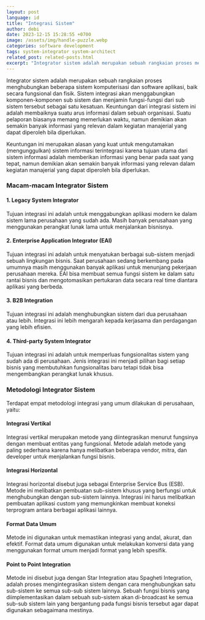 ```yaml
---
layout: post
language: id
title: "Integrasi Sistem"
author: debi
date: 2023-12-15 15:28:55 +0700
image: /assets/img/handle-puzzle.webp
categories: software development
tags: system-integrator system-architect
related_post: related-posts.html
excerpt: "Integrator sistem adalah merupakan sebuah rangkaian proses menghubungkan beberapa sistem komputerisasi dan software aplikasi, baik secara fungsional dan fisik. Sistem integrasi akan menggabungkan komponen-komponen sub sistem dan menjamin fungsi-fungsi dari sub sistem tersebut sebagai satu kesatuan."
---
```

Integrator sistem adalah merupakan sebuah rangkaian proses menghubungkan beberapa sistem komputerisasi dan software aplikasi, baik secara fungsional dan fisik. Sistem integrasi akan menggabungkan komponen-komponen sub sistem dan menjamin fungsi-fungsi dari sub sistem tersebut sebagai satu kesatuan. Keuntungan dari integrasi sistem ini adalah membaiknya suatu arus informasi dalam sebuah organisasi. Suatu pelaporan biasanya memang memerlukan waktu, namun demikian akan semakin banyak informasi yang relevan dalam kegiatan manajerial yang dapat diperoleh bila diperlukan.

Keuntungan ini merupakan alasan yang kuat untuk mengutamakan (mengunggulkan) sistem informasi terintegrasi karena tujuan utama dari sistem informasi adalah memberikan informasi yang benar pada saat yang tepat, namun demikian akan semakin banyak informasi yang relevan dalam kegiatan manajerial yang dapat diperoleh bila diperlukan.

### Macam-macam Integrator Sistem
#### 1. Legacy System Integrator
Tujuan integrasi ini adalah untuk menggabungkan aplikasi modern ke dalam sistem lama perusahaan yang sudah ada. Masih banyak perusahaan yang menggunakan perangkat lunak lama untuk menjalankan bisnisnya.

#### 2. Enterprise Application Integrator (EAI)
Tujuan integrasi ini adalah untuk menyatukan berbagai sub-sistem menjadi sebuah lingkungan bisnis. Saat perusahaan sedang berkembang pada umumnya masih menggunakan banyak aplikasi untuk menunjang pekerjaan perusahaan mereka.  EAI bisa membuat semua fungsi sistem ke dalam satu rantai bisnis dan mengotomasikan pertukaran data secara real time diantara aplikasi yang berbeda.

#### 3. B2B Integration
Tujuan integrasi ini adalah menghubungkan sistem dari dua perusahaan atau lebih. Integrasi ini lebih mengarah kepada kerjasama dan perdagangan yang lebih efisien.

#### 4. Third-party System Integrator
Tujuan integrasi ini adalah untuk memperluas fungsionalitas sistem yang sudah ada di perusahaan. Jenis integrasi ini menjadi pilihan bagi setiap bisnis yang membutuhkan fungsionalitas baru tetapi tidak bisa mengembangkan perangkat lunak khusus.

### Metodologi Integrator Sistem
Terdapat empat metodologi integrasi yang umum dilakukan di perusahaan, yaitu:

#### Integrasi Vertikal
Integrasi vertikal merupakan metode yang diintegrasikan menurut fungsinya dengan membuat entitas yang fungsional. Metode adalah metode yang paling sederhana karena hanya melibatkan beberapa vendor, mitra, dan developer untuk menjalankan fungsi bisnis. 

#### Integrasi Horizontal
Integrasi horizontal disebut juga sebagai Enterprise Service Bus (ESB). Metode ini melibatkan pembuatan sub-sistem khusus yang berfungsi untuk menghubungkan dengan sub-sistem lainnya. Integrasi ini harus melibatkan pembuatan aplikasi custom yang memungkinkan membuat koneksi terprogram antara berbagai aplikasi lainnya.

#### Format Data Umum
Metode ini digunakan untuk memastikan integrasi yang andal, akurat, dan efektif. Format data umum digunakan untuk melakukan konversi data yang menggunakan format umum menjadi format yang lebih spesifik.

#### Point to Point Integration
Metode ini disebut juga dengan Star Integration atau Spagheti Integration, adalah proses mengintegrasikan sistem dengan cara menghubungkan satu sub-sistem ke semua sub-sub sistem lainnya. Sebuah fungsi bisnis yang diimplementasikan dalam sebuah sub-sistem akan di-broadcast ke semua sub-sub sistem lain yang bergantung pada fungsi bisnis tersebut agar dapat digunakan sebagaimana mestinya.

